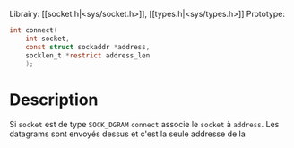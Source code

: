 Librairy: [[socket.h|<sys/socket.h>]], [[types.h|<sys/types.h>]]
Prototype: 
```C
int connect(
	int socket,
	const struct sockaddr *address, 
	socklen_t *restrict address_len
	);
```
# Description
Si `socket` est de type `SOCK_DGRAM` `connect` associe le `socket` à `address`. Les datagrams sont envoyés dessus et c'est la seule addresse de la